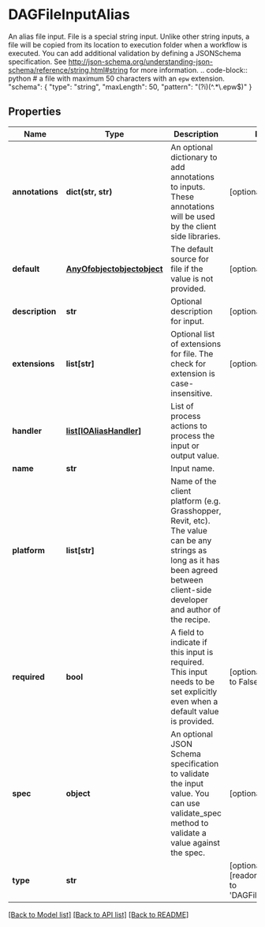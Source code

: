 # DAGFileInputAlias

An alias file input.  File is a special string input. Unlike other string inputs, a file will be copied from its location to execution folder when a workflow is executed.  You can add additional validation by defining a JSONSchema specification.  See http://json-schema.org/understanding-json-schema/reference/string.html#string for more information.  .. code-block:: python      # a file with maximum 50 characters with an ``epw`` extension.      \"schema\": {         \"type\": \"string\",         \"maxLength\": 50,         \"pattern\": \"(?i)(^.*\\.epw$)\"     }
## Properties
Name | Type | Description | Notes
------------ | ------------- | ------------- | -------------
**annotations** | **dict(str, str)** | An optional dictionary to add annotations to inputs. These annotations will be used by the client side libraries. | [optional] 
**default** | [**AnyOfobjectobjectobject**](AnyOfobjectobjectobject.md) | The default source for file if the value is not provided. | [optional] 
**description** | **str** | Optional description for input. | [optional] 
**extensions** | **list[str]** | Optional list of extensions for file. The check for extension is case-insensitive. | [optional] 
**handler** | [**list[IOAliasHandler]**](IOAliasHandler.md) | List of process actions to process the input or output value. | 
**name** | **str** | Input name. | 
**platform** | **list[str]** | Name of the client platform (e.g. Grasshopper, Revit, etc). The value can be any strings as long as it has been agreed between client-side developer and author of the recipe. | 
**required** | **bool** | A field to indicate if this input is required. This input needs to be set explicitly even when a default value is provided. | [optional] [default to False]
**spec** | **object** | An optional JSON Schema specification to validate the input value. You can use validate_spec method to validate a value against the spec. | [optional] 
**type** | **str** |  | [optional] [readonly] [default to 'DAGFileInputAlias']

[[Back to Model list]](../README.md#documentation-for-models) [[Back to API list]](../README.md#documentation-for-api-endpoints) [[Back to README]](../README.md)


